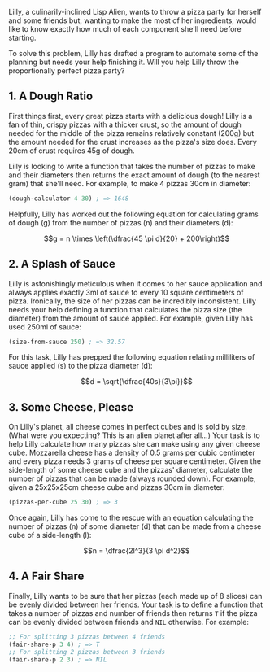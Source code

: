 Lilly, a culinarily-inclined Lisp Alien, wants to throw a pizza party for
herself and some friends but, wanting to make the most of her ingredients, would
like to know exactly how much of each component she'll need before starting.

To solve this problem, Lilly has drafted a program to automate some of the
planning but needs your help finishing it. Will you help Lilly throw the
proportionally perfect pizza party?

## 1. A Dough Ratio

First things first, every great pizza starts with a delicious dough! Lilly is a
fan of thin, crispy pizzas with a thicker crust, so the amount of dough needed
for the middle of the pizza remains relatively constant (200g) but the amount
needed for the crust increases as the pizza's size does. Every 20cm of crust
requires 45g of dough.

Lilly is looking to write a function that takes the number of pizzas to make and
their diameters then returns the exact amount of dough (to the nearest gram)
that she'll need. For example, to make 4 pizzas 30cm in diameter:

```lisp
(dough-calculator 4 30) ; => 1648
```

Helpfully, Lilly has worked out the following equation for calculating grams of
dough (g) from the number of pizzas (n) and their diameters (d):

$$g = n \times \left(\dfrac{45 \pi d}{20} + 200\right)$$

## 2. A Splash of Sauce

Lilly is astonishingly meticulous when it comes to her sauce application and
always applies exactly 3ml of sauce to every 10 square centimeters of
pizza. Ironically, the size of her pizzas can be incredibly inconsistent. Lilly
needs your help defining a function that calculates the pizza size (the
diameter) from the amount of sauce applied. For example, given Lilly has used
250ml of sauce:

```lisp
(size-from-sauce 250) ; => 32.57
```

For this task, Lilly has prepped the following equation relating milliliters of
sauce applied (s) to the pizza diameter (d):

$$d = \sqrt{\dfrac{40s}{3\pi}}$$

## 3. Some Cheese, Please

On Lilly's planet, all cheese comes in perfect cubes and is sold by size. (What
were you expecting? This is an alien planet after all...) Your task is to help
Lilly calculate how many pizzas she can make using any given cheese
cube. Mozzarella cheese has a density of 0.5 grams per cubic centimeter and
every pizza needs 3 grams of cheese per square centimeter. Given the side-length
of some cheese cube and the pizzas' diameter, calculate the number of pizzas
that can be made (always rounded down). For example, given a 25x25x25cm cheese
cube and pizzas 30cm in diameter:

```lisp
(pizzas-per-cube 25 30) ; => 3
```

Once again, Lilly has come to the rescue with an equation calculating the number
of pizzas (n) of some diameter (d) that can be made from a cheese cube of a
side-length (l):

$$n = \dfrac{2l^3}{3 \pi d^2}$$

## 4. A Fair Share

Finally, Lilly wants to be sure that her pizzas (each made up of 8 slices) can
be evenly divided between her friends. Your task is to define a function
that takes a number of pizzas and number of friends then returns `T` if the
pizza can be evenly divided between friends and `NIL` otherwise. For example:

```lisp
;; For splitting 3 pizzas between 4 friends
(fair-share-p 3 4) ; => T
;; For splitting 2 pizzas between 3 friends
(fair-share-p 2 3) ; => NIL
```
